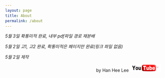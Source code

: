 ```yaml
---
layout: page
title: About
permalink: /about
---
```

*5월 3일 확통미적 완료, 내부 pdf파일 경로 재분배*

*5월 2일 고1, 고2 완료, 확통미적은 페이지만 완료(링크 파일 없음)*

*5월 2일 제작*

<p style="text-align:right">by Han Hee Lee <img width="100px" height="25px" src="/assets/pngegg.png"/></p>